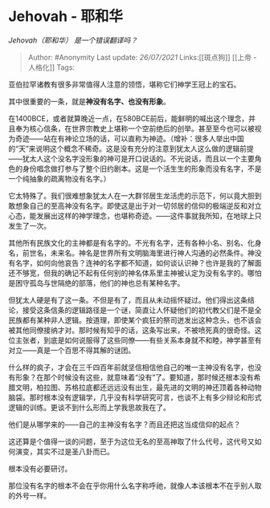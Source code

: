 # Jehovah - 耶和华
*Jehovah（耶和华） 是一个错误翻译吗？*
> Author: #Anonymity
> Last update: *26/07/2021*
> Links:[[斑点狗]] [[上帝 - 人格化]]
> Tags:

亚伯拉罕诸教有很多非常值得人注意的领悟，堪称它们神学王冠上的宝石。

其中很重要的一条，就是**神没有名字、也没有形象**。

在1400BCE，或者就算晚近一点，在580BCE前后，能鲜明的喊出这个理念，并且奉为核心信条，在世界宗教史上堪称一个空前绝后的创举。甚至至今也可以被视为奇迹——站在有神论立场的话，可以直称为神迹。（增补：很多人举出中国的“天”来说明这个概念不稀奇。这是没有充分的注意到犹太人这么做的逻辑前提——犹太人这个没名字没形象的神可是开口说话的。不光说话，而且以一个主要角色的身份唱念做打参与了整个旧约剧本。这是一个活生生的形象而没有名字，不是一个纯抽象的疏离物没有名字。）

它太特殊了。我们很难想象犹太人在一大群邻居生龙活虎的示范下，何以竟大胆到敢想象自己的至高神没有名字。即使这是出于对一切邻居的信仰的极端逆反和对立心态，能发展出这样的神学理念，也堪称奇迹。——这件事就我所知，在地球上只发生了一次。

其他所有民族文化的主神都是有名字的。不光有名字，还有各种小名、别名、化身名，前世名，未来名。神名是世界所有文明脑海里进行神人沟通的必然条件。神没有名字，如何向他哀告？连神的名字都不知道，如何谈认识神？也许是我的了解面还不够宽，但我的确记不起有任何别的神名体系里主神被认定为没有名字的。哪怕是困守孤岛与世隔绝的部落，他们的神也总有某种名字。

但犹太人硬是有了这一条。不但是有了，而且从未动摇怀疑过。他们得出这条结论，接受这条信条的逻辑路径是一个谜，简直让人怀疑他们的初代教父们是不是全民族都有某种非人逻辑。按道理，即使某个疯狂的祭司迸发出这种念头，也不该会被其他同僚接纳才对。那时候有知乎的话，这条写出来，不被喷死真的很奇怪。这位主张者，到底是如何说服得了这些同僚——有些关系本身就不和睦，神学甚至有对立——真是一个百思不得其解的谜团。

什么样的疯子，才会在三千四百年前就坚信相信他自己的唯一主神没有名字，也没有形象？在那个时候没有这些，就意味着“没有”了。要知道，那时候还根本没有希腊文明，柏拉图、苏格拉底都还远远没有出生，最先进的文明的神还顶着各种动物脑袋。那时根本没有逻辑学，几乎没有科学研究可言，也谈不上有多少辩论和形式逻辑的训练。更谈不到什么形而上学我思故我在了。

他们是从哪学来的——自己的主神没有名字？而且还把这当成信仰的起点？

这还算是个值得一谈的问题，至于为这位无名的至高神取了什么代号，这代号又如何演变，其实不过是圣八卦而已。

根本没有必要研讨。

那位没有名字的根本不会在乎你用什么名字称呼祂，就像人本该根本不在乎别人取的外号一样。
